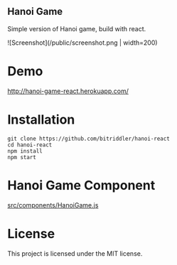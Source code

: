 Hanoi Game
-----
Simple version of Hanoi game, build with react.

![Screenshot](/public/screenshot.png | width=200)

# Demo
http://hanoi-game-react.herokuapp.com/

# Installation
```
git clone https://github.com/bitriddler/hanoi-react
cd hanoi-react
npm install
npm start
```

# Hanoi Game Component
[src/components/HanoiGame.js](/src/components/HanoiGame.js)

# License
This project is licensed under the MIT license.
